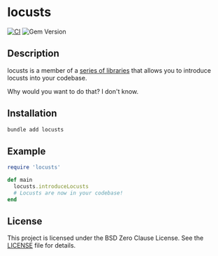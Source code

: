 # locusts

[![CI](https://github.com/locusts-r-us/locusts/actions/workflows/main.yml/badge.svg)](https://github.com/locusts-r-us/locusts/actions/workflows/main.yml)
![Gem Version](https://img.shields.io/gem/v/locusts?logo=ruby)

## Description

locusts is a member of a [series of libraries](https://github.com/locusts-r-us/locusts) that allows you to introduce locusts into your codebase.

Why would you want to do that? I don't know.

## Installation

```sh
bundle add locusts
```

## Example

```ruby
require 'locusts'

def main
  locusts.introduceLocusts
  # Locusts are now in your codebase!
end
```

## License

This project is licensed under the BSD Zero Clause License. See the [LICENSE](https://github.com/locusts-r-us/locusts/blob/master/LICENSE) file for details.

